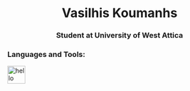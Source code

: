 <h1 align="center">Vasilhis Koumanhs</h1>
<h3 align="center">Student at University of West Attica</h3>

<h3 align="left">Languages and Tools:</h3>
<p align="left"> <a target="_blank" rel="noreferrer"> <img src="https://external-content.duckduckgo.com/iu/?u=https%3A%2F%2Fwww.pikpng.com%2Fpngl%2Fm%2F181-1812920_hhhhhhhhhhhhhhh-tri-force-heroes-emoticons-icons-for-zelda.png&f=1&nofb=1" alt="hello" width="40" height="40"/> </a> </p>
